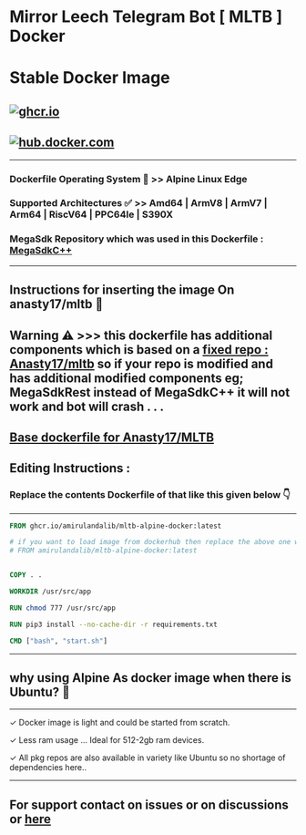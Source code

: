 # Mirror Leech Telegram Bot [ MLTB ] Docker

# Stable Docker Image 

## [![ghcr.io](https://github.com/amirulandalib/mltb-alpine-docker/actions/workflows/github-container-deploy.yml/badge.svg)](https://github.com/amirulandalib/mltb-alpine-docker/actions/workflows/github-container-deploy.yml)
## [![hub.docker.com](https://github.com/AmirulAndalib/MLTB-ALPINE-DOCKER/actions/workflows/dockerhub-push.yml/badge.svg)](https://github.com/AmirulAndalib/MLTB-ALPINE-DOCKER/actions/workflows/dockerhub-push.yml)

---
### Dockerfile Operating System 💽 >> Alpine Linux Edge 

### Supported Architectures ✅  >> Amd64 | ArmV8 | ArmV7 | Arm64 | RiscV64 | PPC64le | S390X

### MegaSdk Repository which was used in this Dockerfile : [MegaSdkC++](https://github.com/meganz/sdk)
---

## Instructions for inserting the image On anasty17/mltb 🧰

## Warning ⚠️ >>> this dockerfile has additional components which is based on a [fixed repo : Anasty17/mltb](https://github.com/anasty17/mirror-leech-telegram-bot) so if your repo is modified and has additional modified components eg; MegaSdkRest instead of MegaSdkC++ it will not work and bot will crash . . .

## [Base dockerfile for Anasty17/MLTB](https://github.com/anasty17/mirror-leech-telegram-bot/blob/master/Dockerfile)

## Editing Instructions :

### Replace the contents Dockerfile of that like this given below 👇

---
```dockerfile
FROM ghcr.io/amirulandalib/mltb-alpine-docker:latest

# if you want to load image from dockerhub then replace the above one with this one 👇
# FROM amirulandalib/mltb-alpine-docker:latest


COPY . .

WORKDIR /usr/src/app

RUN chmod 777 /usr/src/app

RUN pip3 install --no-cache-dir -r requirements.txt

CMD ["bash", "start.sh"]
```
---



## why using Alpine As docker image when there is Ubuntu? 🤔
 
---

 ✓ Docker image is light and could be started from scratch.

 ✓ Less ram usage ... Ideal for 512-2gb ram devices.

 ✓ All pkg repos are also available in variety like Ubuntu so no shortage of dependencies here..

---


## For support contact on issues or on discussions or [here](https://t.me/kangershub)



